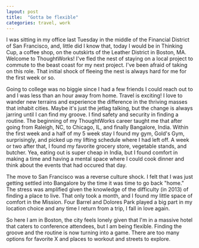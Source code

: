 ```yaml
---
layout: post
title:  "Gotta be flexible"
categories: travel, work
---
```

I was sitting in my office last Tuesday in the middle of the Financial District of San Francisco, and, little did I know that, today I would be in Thinking Cup, a coffee shop, on the outskirts of the Leather District in Boston, MA. Welcome to ThoughtWorks! I've fled the nest of staying on a local project to commute to the beast coast for my next project. I've been afraid of taking on this role. That initial shock of fleeing the nest is always hard for me for the first week or so. 

Going to college was no biggie since I had a few friends I could reach out to and I was less than an hour away from home. Travel is exciting! I love to wander new terrains and experience the difference in the thriving masses that inhabit cities. Maybe it's just the jetlag talking, but the change is always jarring until I can find my groove. I find safety and security in finding a routine. The beginning of my ThoughtWorks career taught me that after going from Raleigh, NC, to Chicago, IL, and finally Bangalore, India. Within the first week and a half of my 5 week stay I found my gym, Gold's Gym, surprisingly, and picked up my lifting schedule where I had left off. A week or two after that, I found my favorite grocery store, vegetable stands, and butcher. Yea, eating out is super cheap in India, but I found comfort in making a time and having a mental space where I could cook dinner and think about the events that had occured that day. 

The move to San Francisco was a reverse culture shock. I felt that I was just getting settled into Bangalore by the time it was time to go back "home." The stress was amplified given the knowledge of the difficulty (in 2013) of finding a place to live. That only took a month, and I found my little space of comfort in the Mission. Four Barrel and Dolores Park played a big part in my location choice and any time I return from a trip, I fall in love again.

So here I am in Boston, the city feels lonely given that I'm in a massive hotel that caters to conference attendees, but I am being flexible. Finding the groove and the routine is now turning into a game. There are too many options for favorite X and places to workout and streets to explore.
